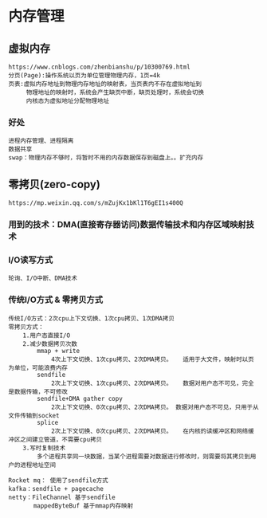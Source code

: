 # 内存管理
## 虚拟内存
    https://www.cnblogs.com/zhenbianshu/p/10300769.html
    分页(Page):操作系统以页为单位管理物理内存，1页=4k
    页表:虚拟内存地址到物理内存地址的映射表，当页表内不存在虚拟地址到
         物理地址的映射时，系统会产生缺页中断，缺页处理时，系统会切换
         内核态为虚拟地址分配物理地址
### 好处
    进程内存管理、进程隔离
    数据共享
    swap：物理内存不够时，将暂时不用的内存数据保存到磁盘上。。扩充内存

## 零拷贝(zero-copy)
    https://mp.weixin.qq.com/s/mZujKx1bKl1T6gEI1s400Q
### 用到的技术：DMA(直接寄存器访问)数据传输技术和内存区域映射技术
### I/O读写方式
    轮询、I/O中断、DMA技术
### 传统I/O方式 & 零拷贝方式
    传统I/O方式：2次cpu上下文切换、1次cpu拷贝、1次DMA拷贝
    零拷贝方式：
        1.用户态直接I/O
        2.减少数据拷贝次数
            mmap + write  
                4次上下文切换、1次cpu拷贝、2次DMA拷贝。   适用于大文件，映射时以页为单位，可能浪费内存
            sendfile      
                2次上下文切换、1次cpu拷贝、2次DMA拷贝。   数据对用户态不可见，完全是数据传输，不可修改
            sendfile+DMA gather copy  
                2次上下文切换、0次cpu拷贝、2次DMA拷贝。 数据对用户态不可见，只用于从文件传输到socket
            splice        
                2次上下文切换、0次cpu拷贝、2次DMA拷贝。   在内核的读缓冲区和网络缓冲区之间建立管道，不需要cpu拷贝
        3.写时复制技术
            多个进程共享同一块数据，当某个进程需要对数据进行修改时，则需要将其拷贝到用户的进程地址空间
    
    Rocket mq： 使用了sendfile方式
    kafka：sendfile + pagecache
    netty：FileChannel 基于sendfile    
           mappedByteBuf 基于mmap内存映射
            


    

    